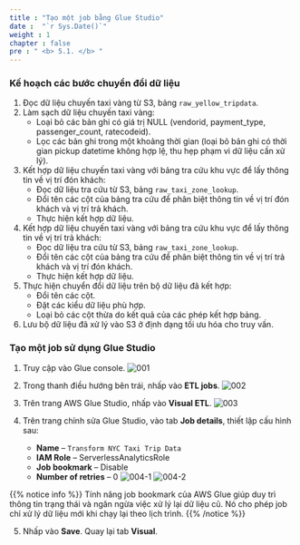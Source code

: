 ```yaml
---
title : "Tạo một job bằng Glue Studio"
date :  "`r Sys.Date()`" 
weight : 1
chapter : false
pre : " <b> 5.1. </b> "
---
```


### Kế hoạch các bước chuyển đổi dữ liệu

1. Đọc dữ liệu chuyến taxi vàng từ S3, bảng `raw_yellow_tripdata`.
2. Làm sạch dữ liệu chuyến taxi vàng:
   - Loại bỏ các bản ghi có giá trị NULL (vendorid, payment_type, passenger_count, ratecodeid).
   - Lọc các bản ghi trong một khoảng thời gian (loại bỏ bản ghi có thời gian pickup datetime không hợp lệ, thu hẹp phạm vi dữ liệu cần xử lý).
3. Kết hợp dữ liệu chuyến taxi vàng với bảng tra cứu khu vực để lấy thông tin về vị trí đón khách:
   - Đọc dữ liệu tra cứu từ S3, bảng `raw_taxi_zone_lookup`.
   - Đổi tên các cột của bảng tra cứu để phân biệt thông tin về vị trí đón khách và vị trí trả khách.
   - Thực hiện kết hợp dữ liệu.
4. Kết hợp dữ liệu chuyến taxi vàng với bảng tra cứu khu vực để lấy thông tin về vị trí trả khách:
   - Đọc dữ liệu tra cứu từ S3, bảng `raw_taxi_zone_lookup`.
   - Đổi tên các cột của bảng tra cứu để phân biệt thông tin về vị trí trả khách và vị trí đón khách.
   - Thực hiện kết hợp dữ liệu.
5. Thực hiện chuyển đổi dữ liệu trên bộ dữ liệu đã kết hợp:
   - Đổi tên các cột.
   - Đặt các kiểu dữ liệu phù hợp.
   - Loại bỏ các cột thừa do kết quả của các phép kết hợp bảng.
6. Lưu bộ dữ liệu đã xử lý vào S3 ở định dạng tối ưu hóa cho truy vấn.

### Tạo một job sử dụng Glue Studio

1. Truy cập vào Glue console.
![001](../../../images/5.transforming/5.1/001.png)

2. Trong thanh điều hướng bên trái, nhấp vào **ETL jobs**.
![002](../../../images/5.transforming/5.1/002.png)

3. Trên trang AWS Glue Studio, nhấp vào **Visual ETL**.
![003](../../../images/5.transforming/5.1/003.png)

4. Trên trang chỉnh sửa Glue Studio, vào tab **Job details**, thiết lập cấu hình sau:
   - **Name** – `Transform NYC Taxi Trip Data`
   - **IAM Role** – ServerlessAnalyticsRole
   - **Job bookmark** – Disable
   - **Number of retries** – 0
   ![004-1](../../../images/5.transforming/5.1/004-1.png)
   ![004-2](../../../images/5.transforming/5.1/004-2.png)

{{% notice info %}}
Tính năng job bookmark của AWS Glue giúp duy trì thông tin trạng thái và ngăn ngừa việc xử lý lại dữ liệu cũ. Nó cho phép job chỉ xử lý dữ liệu mới khi chạy lại theo lịch trình.
{{% /notice %}}

5. Nhấp vào **Save**. Quay lại tab **Visual**.